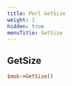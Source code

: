 ```yaml
---
title: Perl GetSize
weight: 1
hidden: true
menuTitle: GetSize
---
```

## GetSize
```perl
$mob->GetSize()
```